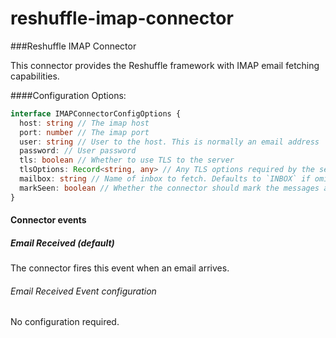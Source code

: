# reshuffle-imap-connector

###Reshuffle IMAP Connector

This connector provides the Reshuffle framework with IMAP email fetching capabilities.

####Configuration Options:
```typescript
interface IMAPConnectorConfigOptions {
  host: string // The imap host
  port: number // The imap port
  user: string // User to the host. This is normally an email address
  password: // User password
  tls: boolean // Whether to use TLS to the server
  tlsOptions: Record<string, any> // Any TLS options required by the server
  mailbox: string // Name of inbox to fetch. Defaults to `INBOX` if omitted. 
  markSeen: boolean // Whether the connector should mark the messages as seen after fetched
}
```

#### Connector events
##### Email Received (default)
The connector fires this event when an email arrives.
###### Email Received Event configuration 
No configuration required.